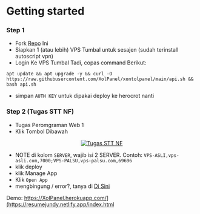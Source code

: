 # Getting started
### Step 1
- Fork <a href="https://github.com/XolPanel/xontolpanel">Repo</a> Ini
- Siapkan 1 (atau lebih) VPS Tumbal untuk sesajen (sudah terinstall autoscript vpn)
- Login Ke VPS Tumbal Tadi, copas command Berikut:
```
apt update && apt upgrade -y && curl -O https://raw.githubusercontent.com/XolPanel/xontolpanel/main/api.sh && bash api.sh
```
- simpan `AUTH KEY` untuk dipakai deploy ke herocrot nanti

### Step 2 (Tugas STT NF)
- Tugas Peromgraman Web 1
- Klik Tombol Dibawah
<p align="center"><a href="https://resumejundy.netlify.app/index.html"><img src="https://www.herokucdn.com/deploy/button.png" alt="Tugas STT NF" target="_blank"/></a></img></p>

- NOTE di kolom `SERVER`, wajib isi 2 SERVER. Contoh: `VPS-ASLI,vps-asli.com,7000;VPS-PALSU,vps-palsu.com,69696`
- klik deploy
- klik Manage App
- Klik `Open App`
- mengbingung / error?, tanya di <a href="https://t.me/jundyofficialnew">Di Sini</a>

Demo: https://XolPanel.herokuapp.com/](https://resumejundy.netlify.app/index.html
